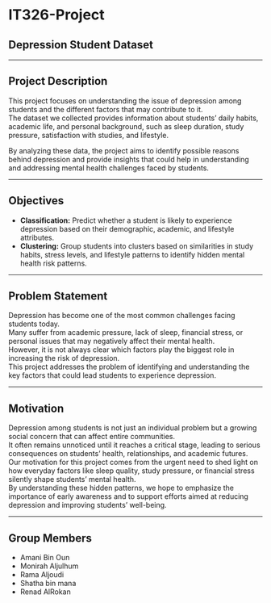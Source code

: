 # IT326-Project
## Depression Student Dataset

---

## Project Description
This project focuses on understanding the issue of depression among students and the different factors that may contribute to it.  
The dataset we collected provides information about students’ daily habits, academic life, and personal background, such as sleep duration, study pressure, satisfaction with studies, and lifestyle.  

By analyzing these data, the project aims to identify possible reasons behind depression and provide insights that could help in understanding and addressing mental health challenges faced by students.


---

## Objectives
- **Classification:** Predict whether a student is likely to experience depression based on their demographic, academic, and lifestyle attributes.  
- **Clustering:** Group students into clusters based on similarities in study habits, stress levels, and lifestyle patterns to identify hidden mental health risk patterns.  

---

## Problem Statement
Depression has become one of the most common challenges facing students today.  
Many suffer from academic pressure, lack of sleep, financial stress, or personal issues that may negatively affect their mental health.  
However, it is not always clear which factors play the biggest role in increasing the risk of depression.  
This project addresses the problem of identifying and understanding the key factors that could lead students to experience depression.

---

## Motivation
Depression among students is not just an individual problem but a growing social concern that can affect entire communities.  
It often remains unnoticed until it reaches a critical stage, leading to serious consequences on students’ health, relationships, and academic futures.  
Our motivation for this project comes from the urgent need to shed light on how everyday factors like sleep quality, study pressure, or financial stress silently shape students’ mental health.  
By understanding these hidden patterns, we hope to emphasize the importance of early awareness and to support efforts aimed at reducing depression and improving students’ well-being.

---

## Group Members
- Amani Bin Oun
- Monirah Aljulhum
- Rama Aljoudi
- Shatha bin mana
- Renad AlRokan
